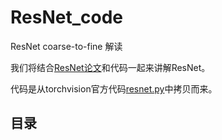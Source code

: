 # ResNet_code
ResNet coarse-to-fine 解读

我们将结合[ResNet论文](https://arxiv.org/abs/1512.03385)和代码一起来讲解ResNet。

代码是从torchvision官方代码[resnet.py](https://github.com/pytorch/vision/blob/main/torchvision/models/resnet.py)中拷贝而来。

## 目录


## 


